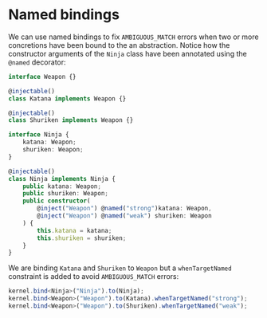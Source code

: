 # Named bindings
We can use named bindings to fix `AMBIGUOUS_MATCH` errors when two or more concretions have
been bound to the an abstraction. Notice how the constructor arguments of the `Ninja` class
have been annotated using the `@named` decorator:

```ts
interface Weapon {}

@injectable()
class Katana implements Weapon {}

@injectable()
class Shuriken implements Weapon {}

interface Ninja {
    katana: Weapon;
    shuriken: Weapon;
}

@injectable()
class Ninja implements Ninja {
    public katana: Weapon;
    public shuriken: Weapon;
    public constructor(
        @inject("Weapon") @named("strong")katana: Weapon,
        @inject("Weapon") @named("weak") shuriken: Weapon
    ) {
        this.katana = katana;
        this.shuriken = shuriken;
    }
}
```

We are binding `Katana` and `Shuriken` to `Weapon` but a `whenTargetNamed` constraint is
added to avoid `AMBIGUOUS_MATCH` errors:

```ts
kernel.bind<Ninja>("Ninja").to(Ninja);
kernel.bind<Weapon>("Weapon").to(Katana).whenTargetNamed("strong");
kernel.bind<Weapon>("Weapon").to(Shuriken).whenTargetNamed("weak");
```

